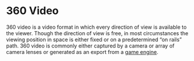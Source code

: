 # 360 Video

360 video is a video format in which every direction of view is available to the viewer. Though the direction of view is free, in most circumstances the viewing position in space is either fixed or on a predetermined “on rails” path. 360 video is commonly either captured by a camera or array of camera lenses or generated as an export from a [game engine](../real-time-3d/#list-of-engines).&#x20;
